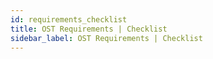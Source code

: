 ```yaml
---
id: requirements_checklist
title: OST Requirements | Checklist
sidebar_label: OST Requirements | Checklist
---
```


